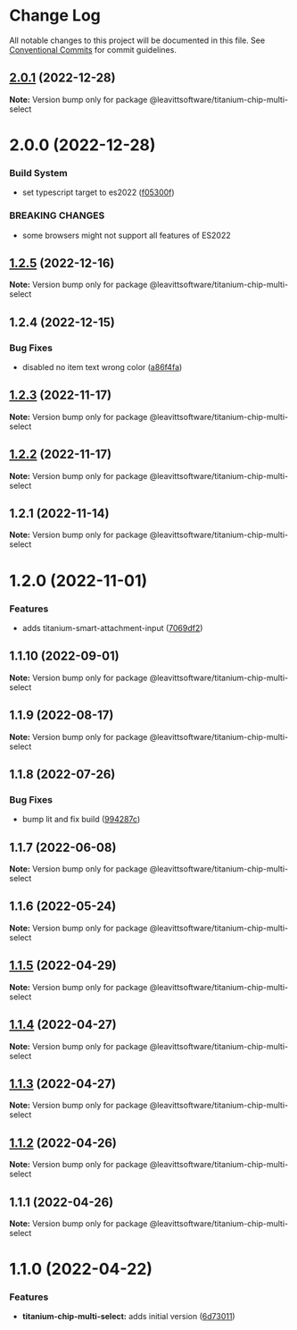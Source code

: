 # Change Log

All notable changes to this project will be documented in this file.
See [Conventional Commits](https://conventionalcommits.org) for commit guidelines.

## [2.0.1](https://github.com/LeavittSoftware/titanium-elements/compare/@leavittsoftware/titanium-chip-multi-select@2.0.0...@leavittsoftware/titanium-chip-multi-select@2.0.1) (2022-12-28)

**Note:** Version bump only for package @leavittsoftware/titanium-chip-multi-select

# 2.0.0 (2022-12-28)

### Build System

- set typescript target to es2022 ([f05300f](https://github.com/LeavittSoftware/titanium-elements/commit/f05300fb73bb634f2e7d0ae6a8c1b08132ee2b6a))

### BREAKING CHANGES

- some browsers might not support all features of ES2022

## [1.2.5](https://github.com/LeavittSoftware/titanium-elements/compare/@leavittsoftware/titanium-chip-multi-select@1.2.4...@leavittsoftware/titanium-chip-multi-select@1.2.5) (2022-12-16)

**Note:** Version bump only for package @leavittsoftware/titanium-chip-multi-select

## 1.2.4 (2022-12-15)

### Bug Fixes

- disabled no item text wrong color ([a86f4fa](https://github.com/LeavittSoftware/titanium-elements/commit/a86f4fa3c7ff1cd3c6692f69602afccf5a1144c9))

## [1.2.3](https://github.com/LeavittSoftware/titanium-elements/compare/@leavittsoftware/titanium-chip-multi-select@1.2.2...@leavittsoftware/titanium-chip-multi-select@1.2.3) (2022-11-17)

**Note:** Version bump only for package @leavittsoftware/titanium-chip-multi-select

## [1.2.2](https://github.com/LeavittSoftware/titanium-elements/compare/@leavittsoftware/titanium-chip-multi-select@1.2.1...@leavittsoftware/titanium-chip-multi-select@1.2.2) (2022-11-17)

**Note:** Version bump only for package @leavittsoftware/titanium-chip-multi-select

## 1.2.1 (2022-11-14)

**Note:** Version bump only for package @leavittsoftware/titanium-chip-multi-select

# 1.2.0 (2022-11-01)

### Features

- adds titanium-smart-attachment-input ([7069df2](https://github.com/LeavittSoftware/titanium-elements/commit/7069df2eabf89e6285b5b6cd1c4d4b6eef8cbb3b))

## 1.1.10 (2022-09-01)

**Note:** Version bump only for package @leavittsoftware/titanium-chip-multi-select

## 1.1.9 (2022-08-17)

**Note:** Version bump only for package @leavittsoftware/titanium-chip-multi-select

## 1.1.8 (2022-07-26)

### Bug Fixes

- bump lit and fix build ([994287c](https://github.com/LeavittSoftware/titanium-elements/commit/994287cc92267fe41093ee8ded6640521bd3facb))

## 1.1.7 (2022-06-08)

**Note:** Version bump only for package @leavittsoftware/titanium-chip-multi-select

## 1.1.6 (2022-05-24)

**Note:** Version bump only for package @leavittsoftware/titanium-chip-multi-select

## [1.1.5](https://github.com/LeavittSoftware/titanium-elements/compare/@leavittsoftware/titanium-chip-multi-select@1.1.4...@leavittsoftware/titanium-chip-multi-select@1.1.5) (2022-04-29)

**Note:** Version bump only for package @leavittsoftware/titanium-chip-multi-select

## [1.1.4](https://github.com/LeavittSoftware/titanium-elements/compare/@leavittsoftware/titanium-chip-multi-select@1.1.3...@leavittsoftware/titanium-chip-multi-select@1.1.4) (2022-04-27)

**Note:** Version bump only for package @leavittsoftware/titanium-chip-multi-select

## [1.1.3](https://github.com/LeavittSoftware/titanium-elements/compare/@leavittsoftware/titanium-chip-multi-select@1.1.2...@leavittsoftware/titanium-chip-multi-select@1.1.3) (2022-04-27)

**Note:** Version bump only for package @leavittsoftware/titanium-chip-multi-select

## [1.1.2](https://github.com/LeavittSoftware/titanium-elements/compare/@leavittsoftware/titanium-chip-multi-select@1.1.1...@leavittsoftware/titanium-chip-multi-select@1.1.2) (2022-04-26)

**Note:** Version bump only for package @leavittsoftware/titanium-chip-multi-select

## 1.1.1 (2022-04-26)

**Note:** Version bump only for package @leavittsoftware/titanium-chip-multi-select

# 1.1.0 (2022-04-22)

### Features

- **titanium-chip-multi-select:** adds initial version ([6d73011](https://github.com/LeavittSoftware/titanium-elements/commit/6d730112803c159f254c65fe4feb06b9f52300d6))
